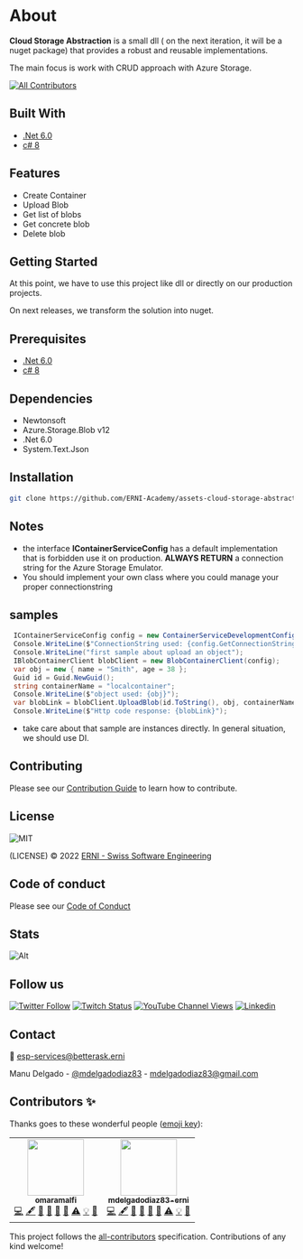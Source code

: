 # About

**Cloud Storage Abstraction** is a small dll ( on the next iteration, it will be a nuget package) that provides a robust and reusable implementations.

The main focus is work with CRUD approach with Azure Storage.

<!-- ALL-CONTRIBUTORS-BADGE:START - Do not remove or modify this section -->
[![All Contributors](https://img.shields.io/badge/all_contributors-2-orange.svg?style=flat-square)](#contributors)
<!-- ALL-CONTRIBUTORS-BADGE:END -->

## Built With

- [.Net 6.0](https://docs.microsoft.com/en-us/dotnet/core/whats-new/dotnet-6)
- [c# 8](https://docs.microsoft.com/es-es/dotnet/csharp/whats-new/csharp-8)

## Features

- Create Container
- Upload Blob
- Get list of blobs
- Get concrete blob
- Delete blob

## Getting Started

At this point, we have to use this project like dll or directly on our production projects.

On next releases, we transform the solution into nuget.

## Prerequisites

- [.Net 6.0](https://docs.microsoft.com/en-us/dotnet/core/whats-new/dotnet-6)
- [c# 8](https://docs.microsoft.com/es-es/dotnet/csharp/whats-new/csharp-8)

## Dependencies

- Newtonsoft
- Azure.Storage.Blob v12
- .Net 6.0
- System.Text.Json

## Installation

```sh
git clone https://github.com/ERNI-Academy/assets-cloud-storage-abstraction.git
```
## Notes

- the interface **IContainerServiceConfig** has a default implementation that is forbidden use it on production. **ALWAYS RETURN** a connection string for the Azure Storage Emulator.
- You should implement your own class where you could manage your proper connectionstring

## samples

```c#
 IContainerServiceConfig config = new ContainerServiceDevelopmentConfig();
 Console.WriteLine($"ConnectionString used: {config.GetConnectionString()}");
 Console.WriteLine("first sample about upload an object");
 IBlobContainerClient blobClient = new BlobContainerClient(config);
 var obj = new { name = "Smith", age = 38 };
 Guid id = Guid.NewGuid();
 string containerName = "localcontainer";
 Console.WriteLine($"object used: {obj}");
 var blobLink = blobClient.UploadBlob(id.ToString(), obj, containerName).Result;
 Console.WriteLine($"Http code response: {blobLink}");
```

- take care about that sample are instances directly. In general situation, we should use DI.

## Contributing

Please see our [Contribution Guide](CONTRIBUTING.md) to learn how to contribute.

## License

![MIT](https://img.shields.io/badge/License-MIT-blue.svg)

(LICENSE) © 2022 [ERNI - Swiss Software Engineering](https://www.betterask.erni)

## Code of conduct

Please see our [Code of Conduct](CODE_OF_CONDUCT.md)

## Stats

![Alt](https://repobeats.axiom.co/api/embed/911a546db445db2cf7937deb4bcfbbda50d8404b.svg "Repobeats analytics image")

## Follow us

[![Twitter Follow](https://img.shields.io/twitter/follow/ERNI?style=social)](https://www.twitter.com/ERNI)
[![Twitch Status](https://img.shields.io/twitch/status/erni_academy?label=Twitch%20Erni%20Academy&style=social)](https://www.twitch.tv/erni_academy)
[![YouTube Channel Views](https://img.shields.io/youtube/channel/views/UCkdDcxjml85-Ydn7Dc577WQ?label=Youtube%20Erni%20Academy&style=social)](https://www.youtube.com/channel/UCkdDcxjml85-Ydn7Dc577WQ)
[![Linkedin](https://img.shields.io/badge/linkedin-31k-green?style=social&logo=Linkedin)](https://www.linkedin.com/company/erni)

## Contact

📧 [esp-services@betterask.erni](mailto:esp-services@betterask.erni)

Manu Delgado  - [@mdelgadodiaz83](https://twitter.com/MDelgadoDiaz83) - mdelgadodiaz83@gmail.com

## Contributors ✨

Thanks goes to these wonderful people ([emoji key](https://allcontributors.org/docs/en/emoji-key)):

<!-- ALL-CONTRIBUTORS-LIST:START - Do not remove or modify this section -->
<!-- prettier-ignore-start -->
<!-- markdownlint-disable -->
<table>
  <tr>
    <td align="center"><a href="https://github.com/omaramalfi"><img src="https://avatars.githubusercontent.com/u/85349124?v=4?s=100" width="100px;" alt=""/><br /><sub><b>omaramalfi</b></sub></a><br /><a href="https://github.com/ERNI-Academy/assets-cloud-storage-abstraction/commits?author=omaramalfi" title="Code">💻</a> <a href="#content-omaramalfi" title="Content">🖋</a> <a href="https://github.com/ERNI-Academy/assets-cloud-storage-abstraction/commits?author=omaramalfi" title="Documentation">📖</a> <a href="#design-omaramalfi" title="Design">🎨</a> <a href="#ideas-omaramalfi" title="Ideas, Planning, & Feedback">🤔</a> <a href="#maintenance-omaramalfi" title="Maintenance">🚧</a> <a href="https://github.com/ERNI-Academy/assets-cloud-storage-abstraction/commits?author=omaramalfi" title="Tests">⚠️</a> <a href="#example-omaramalfi" title="Examples">💡</a> <a href="https://github.com/ERNI-Academy/assets-cloud-storage-abstraction/pulls?q=is%3Apr+reviewed-by%3Aomaramalfi" title="Reviewed Pull Requests">👀</a></td>
    <td align="center"><a href="https://github.com/mdelgadodiaz83-erni"><img src="https://avatars.githubusercontent.com/u/85220317?v=4?s=100" width="100px;" alt=""/><br /><sub><b>mdelgadodiaz83-erni</b></sub></a><br /><a href="https://github.com/ERNI-Academy/assets-cloud-storage-abstraction/commits?author=mdelgadodiaz83-erni" title="Code">💻</a> <a href="#content-mdelgadodiaz83-erni" title="Content">🖋</a> <a href="https://github.com/ERNI-Academy/assets-cloud-storage-abstraction/commits?author=mdelgadodiaz83-erni" title="Documentation">📖</a> <a href="#design-mdelgadodiaz83-erni" title="Design">🎨</a> <a href="#ideas-mdelgadodiaz83-erni" title="Ideas, Planning, & Feedback">🤔</a> <a href="#maintenance-mdelgadodiaz83-erni" title="Maintenance">🚧</a> <a href="https://github.com/ERNI-Academy/assets-cloud-storage-abstraction/commits?author=mdelgadodiaz83-erni" title="Tests">⚠️</a> <a href="#example-mdelgadodiaz83-erni" title="Examples">💡</a> <a href="https://github.com/ERNI-Academy/assets-cloud-storage-abstraction/pulls?q=is%3Apr+reviewed-by%3Amdelgadodiaz83-erni" title="Reviewed Pull Requests">👀</a></td>
  </tr>
</table>

<!-- markdownlint-restore -->
<!-- prettier-ignore-end -->

<!-- ALL-CONTRIBUTORS-LIST:END -->
This project follows the [all-contributors](https://github.com/all-contributors/all-contributors) specification. Contributions of any kind welcome!
